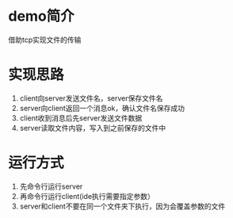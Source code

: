 # demo简介
借助tcp实现文件的传输

# 实现思路
1. client向server发送文件名，server保存文件名
1. server向client返回一个消息ok，确认文件名保存成功
1. client收到消息后先server发送文件数据
1. server读取文件内容，写入到之前保存的文件中

# 运行方式
1. 先命令行运行server
1. 再命令行运行client(ide执行需要指定参数）
1. server和client不要在同一个文件夹下执行，因为会覆盖参数的文件